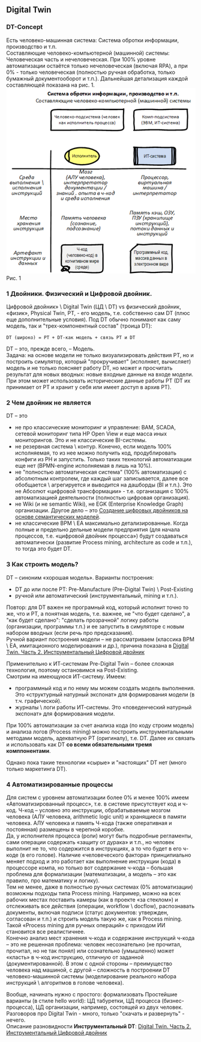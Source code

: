 ## Digital Twin 
### DT-Concept
Есть человеко-машинная система: Система обротки информации, производство и т.п.  
Составляющие человеко-компьютерной (машинной) системы: Человеческая часть и нечеловеческая. При 100% уровне автоматизации остаётся только нечеловеческая (включая RPA), а при 0% - только человеческая (полностью ручная обработка, только бумажный документооборот и т.п.). Дальнейшая детализация каждой составляющей показана на рис. 1.  
![aa](pic/DT_ris_1.png)  
Рис. 1

### 1 Двойники. Физический и Цифровой двойник. 
Цифровой двойник» \ Digital Twin (ЦД \ DT) vs физический двойник, «физик», Physical Twin, PT, - его модель, т.е. собственно сам DT (плюс еще дополнительные условия). Под DT обычно понимают как саму модель, так и "трех-компонентный состав" (троица DT):  
```
DT (широко) = PT + DT-как модель + связь PT и DT
```

DT – это, прежде всего, – Модель.  
Задача: на основе модели не только визуализировать действия PT, но и построить симулятор, который "прокручивает" (исполняет, вычисляет) модель и не только поясняет работу DT, но может и просчитать результат для новых вводных: новые входные данные на входе модели. При этом может использовать исторические данные работы PT (DT их принимает от PT и хранит у себя или имеет доступ в архив PT).    

### 2 Чем двойник не является
DT – это
- не про классические мониторинг и управление: BAM, SCADA, сетевой мониторинг типа HP Open View и еще масса иных мониторингов. Это и не классические BI-системы. 
- не резервная система \ контур. Конечно, если модель 100% исполняемая, то из нее можно получить код, продублировать конфиги из PH и запустить. Только таких технологий автоматизации еще нет (BPMN-engine исполняемая в лишь на 10%).
- не "полностью автоматическая система" (100% автоматизации) с абсолютным контролем, где каждый шаг записывается, далее все обобщается \ агрегируется и выводится на дашборды (BI и т.п.). Это не Абсолют «цифровой трансформации» - т.е. организация с 100% автоматизацией деятельности (полностью цифровая организация). 
- не Wiki (и не semantic Wiki), не EGK (Enterprise Knowledge Graph) организации. Другое дело – это [Создание цифровых двойников на основе семантических моделей](https://trinidata.ru/digital-twin.htm).
- не классические BPM \ EA максимально детализированные. Когда полные и предельно дельные модели предприятия (для начала процессов, т.е. «цифровой двойник процесса») будут создаваться автоматически (развитие Process mining, architecture as code и т.п.), то тогда это будет DT.  

### 3 Как строить модель?
DT – синоним «хорошая модель». Варианты построения:
- DT до или после PT:  Pre-Manufacture (Pre-Digital Twin) \ Post-Existing 
- ручной или автоматический (инструментальный, mining и т.п.).  

Повтор: для DT важен не програмный код, который исполнит точно то же, что и PT, а понятная модель, т.е. важнее, не "что будет сделано", а "как будет сделано": "сделать прозрачной" логику работы (организации, программы  т.п.) и ее запустить в симуляторе с новым набором вводных (если речь про предсказания).  
Ручной вариант построения модели – не рассматриваем (классика BPM \ EA, имитационного моделирования и др.), причина показана в [Digital Twin. Часть 2. Инструментальный Цифровой двойник](https://habr.com/ru/articles/927360/)

Применительно к ИТ-системам Pre-Digital Twin – более сложная технология, поэтому остановимся на Post-Existing.  
Смотрим на имеющуюся ИТ-систему. Имеем:  
- программный код и по нему мы можем создать модель выполнения. Это «структурный натурный экспонат» для формирования модели (в т.ч. графической).  
- журналы \ логи работы ИТ-системы. Это «поведенческий натурный экспонат» для формирования модели.   

При 100% автоматизации за счет анализа кода (по коду строим модель) и анализа логов (Process mining) можно построить инструментальными методами модель, адекватную PT (оригиналу), т.е. DT. Далее их связать и использовать как DT **со всеми обязательными тремя комппонентами**.

Однако пока такие технологии «сырые» и "настоящих" DT нет (много только маркетинга DT). 
### 4 Автоматизированные процессы
Для систем с уровнем автоматизации более 0% и менее 100% имеем «Автоматизированный процесс», т.е. в системе присутствует код и ч-код. Ч-код – условно это инструкции, обрабатываемые мозгом человека (АЛУ человека, arithmetic logic unit) и хранящиеся в памяти человека. АЛУ человека и память Ч-кода (также оперативная и постоянная) размещены в черепной коробке.  
Да, у исполнителя процесса (роли) могут быть подробные регламенты, сами операции содержать «защиту от дурака» и т.п., но человек выполнит не то, что содержится в инструкциях, а то что будет в его ч-коде (в его голове). Наличие «человеческого фактора» принципиально меняет подход и это работает как выполнение инструкции (кода) в процессоре компа, но только вот содержание ч-кода – большая проблема для формализации (математизации, а модель – это как правило, про математику и логику).   
Тем не менее, даже в полностью ручных системах (0% автоматизации) возможны подходы типа Process mining. Например, можно на всех рабочих местах поставить камеры (как в проекте «за стеклом») и отслеживать все действия (операции, workflow \ docflow), распознавать документы, включая подписи (статус документов: утвержден, согласован и т.п.) и строить модель такую же, как в Process mining. Такой «Process mining для ручных операций» с приходом ИИ становится все реалистичнее.  
Конечно анализ мест хранения ч-кода и содержание инструкций ч-кода – это не решенная проблема: человек несознательно (не прочитал, прочитал, но не так понял) или сознательно (умышленно) может «класть» в ч-код инструкцию, отличную от заданной (документированной). В этом с одной стороны – преимущество человека над машиной, с другой – сложность в построении DT человеко-машинной системы (моделирование реального набора инструкций \ алгоритмов в голове человека).  

Вообще, начинать нужно с простого: формализовать Простейшие варианты (в стиле hello world): ЦД табуретки, ЦД процесса (бизнес-процесса), ЦД организации, например, состоящей из двух человек. Разговоров про Digital Twin - много, только "скачать и развернуть" - нечего.  
Описание разновидности **Инструментальный DT**: [Digital Twin. Часть 2. Инструментальный Цифровой двойник](https://habr.com/ru/articles/927360/)
